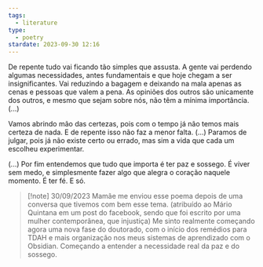 ```yaml
---
tags:
  - literature
type:
  - poetry
stardate: 2023-09-30 12:16
---
```


De repente tudo vai ficando tão simples que assusta.
A gente vai perdendo algumas necessidades, antes fundamentais e que hoje chegam a ser insignificantes. Vai reduzindo a bagagem e deixando na mala apenas as cenas e pessoas que valem a pena. As opiniões dos outros são unicamente dos outros, e mesmo que sejam sobre nós, não têm a mínima importância. (...)

Vamos abrindo mão das certezas, pois com o tempo já não temos mais certeza de nada. E de repente isso não faz a menor falta. (...) Paramos de julgar, pois já não existe certo ou errado, mas sim a vida que cada um escolheu experimentar.

(...) Por fim entendemos que tudo que importa é ter paz e sossego. É viver sem medo, e simplesmente fazer algo que alegra o coração naquele momento. É ter fé. E só.


>[!note] 30/09/2023
>Mamãe me enviou esse poema depois de uma conversa que tivemos com bem esse tema. (atribuído ao Mário Quintana em um post do facebook, sendo que foi escrito por uma mulher contemporânea, que injustiça) Me sinto realmente começando agora uma nova fase do doutorado, com o início dos remédios para TDAH e mais organização nos meus sistemas de aprendizado com o Obsidian. Começando a entender a necessidade real da paz e do sossego.